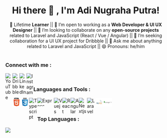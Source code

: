 <h1 align="center">Hi there 👋 , I'm Adi Nugraha Putra!</h1>

<div align="center">
🌱 Lifetime <strong>Learner</strong> || 🔭 I’m open to working as a <strong>Web Developer & UI UX Designer</strong> || 👯 I’m looking to collaborate on any <strong>open-source projects</strong> related to Laravel and JavaScript (React / Vue / Angular) || 🤔 I’m seeking collaboration for a UI UX project for Dribbble || 💬 Ask me about anything related to Laravel and JavaScript || 😄 Pronouns: he/him 
<br />
   <br />
</div>

### Connect with me :

<a href="https://www.youtube.com/channel/UCyGpJMoH4Hky6legCXq7hdQ" target="_blank">
   <img align="left" alt="YouTube" width="22px" src="https://cdn.jsdelivr.net/npm/simple-icons@v3/icons/youtube.svg" />
</a>
<a href="https://dribbble.com/nuhptr" target="_blank">
  <img align="left" alt="Dribbble" width="22px" src="https://cdn.jsdelivr.net/npm/simple-icons@v3/icons/dribbble.svg" />
</a>
<a href="https://www.linkedin.com/in/adikuhaku/" target="_blank">
  <img align="left" alt="LinkedIn" width="22px" src="https://cdn.jsdelivr.net/npm/simple-icons@v3/icons/linkedin.svg" />
</a>
<a href="https://www.instagram.com/codethekaizen/" target="_blank">
  <img align="left" alt="Instagram" width="22px" src="https://cdn.jsdelivr.net/npm/simple-icons@v3/icons/instagram.svg" />
</a>

<br />

### Languages and Tools :

<img align="left" alt="HTML5" width="26px" src="https://raw.githubusercontent.com/github/explore/80688e429a7d4ef2fca1e82350fe8e3517d3494d/topics/html/html.png" />
<img align="left" alt="CSS3" width="26px" src="https://raw.githubusercontent.com/github/explore/80688e429a7d4ef2fca1e82350fe8e3517d3494d/topics/css/css.png" />
<img align="left" alt="Typescript" width="26px" src="https://w7.pngwing.com/pngs/915/519/png-transparent-typescript-hd-logo-thumbnail.png" />
<img align="left" alt="Express" width="52px" height="26px" src="https://github.com/nuhptr/nuhptr/assets/50306963/3c535a11-f64f-4395-93c8-dc3186c0a978" />
<img align="left" alt="Vuejs" width="26px" src="https://github.com/nuhptr/nuhptr/assets/50306963/5f73e528-b084-42e0-b919-14e15f8c0d16" />
<img align="left" alt="React" width="26px" src="https://github.com/nuhptr/nuhptr/assets/50306963/f60c8ec7-f4b9-4fa4-be58-bcdec986bbb9" />
<img align="left" alt="Angular" width="26px" src="https://github.com/nuhptr/nuhptr/assets/50306963/5036c1e7-acee-4957-b058-351002fe0215" />
<img align="left" alt="Nextjs" width="26px" src="https://github.com/nuhptr/nuhptr/assets/50306963/d258c1c2-0ca4-49cb-9abc-42ffe7ecd0d4"/>
<img align="left" alt="Laravel" width="26px" src="https://github.com/nuhptr/nuhptr/assets/50306963/ac74a567-0ca7-4a17-88e9-f8db83d138c6"/>
<img align="left" alt="MySQL" width="26px" src="https://raw.githubusercontent.com/github/explore/80688e429a7d4ef2fca1e82350fe8e3517d3494d/topics/mysql/mysql.png" />
<img align="left" alt="MongoDB" width="26px" src="https://raw.githubusercontent.com/github/explore/80688e429a7d4ef2fca1e82350fe8e3517d3494d/topics/mongodb/mongodb.png" />

<br />
<br />

### Top Languages :

<a href="https://github.com/nuhptr" target="_blank">
<img src="https://github-readme-stats.vercel.app/api/top-langs?username=nuhptr&layout=compact"/>
</a>

<!--START_SECTION:waka-->
<!--END_SECTION:waka-->

<!-- ### Stats : 
<a href="https://github.com/nuhptr" target="_blank">
 <img align="center" src="https://github-readme-stats.vercel.app/api?username=nuhptr&show_icons=true&theme=light&line_height=27" />
</a> -->

<!-- 
### Other Repository :
<a href="https://github.com/nuhptr/.....">
 <img align="center" src="https://github-readme-stats.vercel.app/api/pin/?username=nuhptr&repo=...&theme=dark" />
</a> -->
